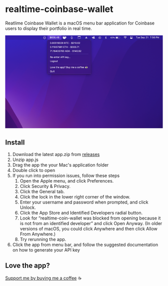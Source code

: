 # realtime-coinbase-wallet

Reatlime Coinbase Wallet is a macOS menu bar application for Coinbase users to display their portfolio in real time.

![image info](./example3.png)

## Install

1. Download the latest app.zip from [releases](https://github.com/akump/realtime-coinbase-wallet/releases)
2. Unzip app.js
3. Drag the app the your Mac's application folder
4. Double click to open
5. If you run into permission issues, follow these steps
   1. Open the Apple menu, and click Preferences.
   2. Click Security & Privacy.
   3. Click the General tab.
   4. Click the lock in the lower right corner of the window.
   5. Enter your username and password when prompted, and click Unlock.
   6. Click the App Store and Identified Developers radial button.
   7. Look for “realtime-coin-wallet was blocked from opening because it is not from an identified developer” and click Open Anyway. (In older versions of macOS, you could click Anywhere and then click Allow From Anywhere.)
   8. Try rerunning the app.
6. Click the app from menu bar, and follow the suggested documentation on how to generate your API key

## Love the app?

[Support me by buying me a coffee](https://www.buymeacoffee.com/akump) ☕
